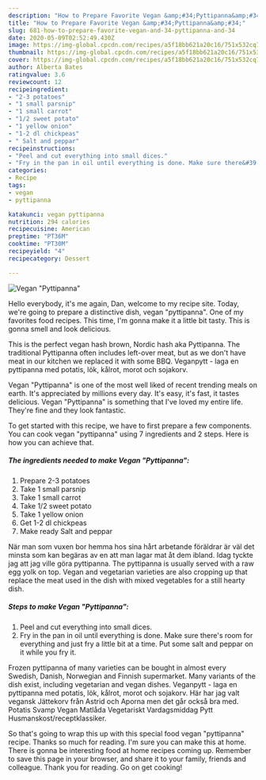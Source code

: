 ```yaml
---
description: "How to Prepare Favorite Vegan &amp;#34;Pyttipanna&amp;#34;"
title: "How to Prepare Favorite Vegan &amp;#34;Pyttipanna&amp;#34;"
slug: 681-how-to-prepare-favorite-vegan-and-34-pyttipanna-and-34
date: 2020-05-09T02:52:49.430Z
image: https://img-global.cpcdn.com/recipes/a5f18bb621a20c16/751x532cq70/vegan-pyttipanna-recipe-main-photo.jpg
thumbnail: https://img-global.cpcdn.com/recipes/a5f18bb621a20c16/751x532cq70/vegan-pyttipanna-recipe-main-photo.jpg
cover: https://img-global.cpcdn.com/recipes/a5f18bb621a20c16/751x532cq70/vegan-pyttipanna-recipe-main-photo.jpg
author: Alberta Bates
ratingvalue: 3.6
reviewcount: 12
recipeingredient:
- "2-3 potatoes"
- "1 small parsnip"
- "1 small carrot"
- "1/2 sweet potato"
- "1 yellow onion"
- "1-2 dl chickpeas"
- " Salt and peppar"
recipeinstructions:
- "Peel and cut everything into small dices."
- "Fry in the pan in oil until everything is done. Make sure there&#39;s room for everything and just fry a little bit at a time. Put some salt and peppar on it while you fry it."
categories:
- Recipe
tags:
- vegan
- pyttipanna

katakunci: vegan pyttipanna 
nutrition: 294 calories
recipecuisine: American
preptime: "PT36M"
cooktime: "PT30M"
recipeyield: "4"
recipecategory: Dessert

---
```



![Vegan &#34;Pyttipanna&#34;](https://img-global.cpcdn.com/recipes/a5f18bb621a20c16/751x532cq70/vegan-pyttipanna-recipe-main-photo.jpg)

Hello everybody, it's me again, Dan, welcome to my recipe site. Today, we're going to prepare a distinctive dish, vegan &#34;pyttipanna&#34;. One of my favorites food recipes. This time, I'm gonna make it a little bit tasty. This is gonna smell and look delicious.

This is the perfect vegan hash brown, Nordic hash aka Pyttipanna. The traditional Pyttipanna often includes left-over meat, but as we don&#39;t have meat in our kitchen we replaced it with some BBQ. Veganpytt - laga en pyttipanna med potatis, lök, kålrot, morot och sojakorv.

Vegan &#34;Pyttipanna&#34; is one of the most well liked of recent trending meals on earth. It's appreciated by millions every day. It's easy, it's fast, it tastes delicious. Vegan &#34;Pyttipanna&#34; is something that I've loved my entire life. They're fine and they look fantastic.


To get started with this recipe, we have to first prepare a few components. You can cook vegan &#34;pyttipanna&#34; using 7 ingredients and 2 steps. Here is how you can achieve that.

<!--inarticleads1-->

##### The ingredients needed to make Vegan &#34;Pyttipanna&#34;:

1. Prepare 2-3 potatoes
1. Take 1 small parsnip
1. Take 1 small carrot
1. Take 1/2 sweet potato
1. Take 1 yellow onion
1. Get 1-2 dl chickpeas
1. Make ready  Salt and peppar


När man som vuxen bor hemma hos sina hårt arbetande föräldrar är väl det minsta som kan begäras av en att man lagar mat åt dem ibland. Idag tyckte jag att jag ville göra pyttipanna. The pyttipanna is usually served with a raw egg yolk on top. Vegan and vegetarian varieties are also cropping up that replace the meat used in the dish with mixed vegetables for a still hearty dish. 

<!--inarticleads2-->

##### Steps to make Vegan &#34;Pyttipanna&#34;:

1. Peel and cut everything into small dices.
1. Fry in the pan in oil until everything is done. Make sure there&#39;s room for everything and just fry a little bit at a time. Put some salt and peppar on it while you fry it.


Frozen pyttipanna of many varieties can be bought in almost every Swedish, Danish, Norwegian and Finnish supermarket. Many variants of the dish exist, including vegetarian and vegan dishes. Veganpytt - laga en pyttipanna med potatis, lök, kålrot, morot och sojakorv. Här har jag valt vegansk Jättekorv från Astrid och Aporna men det går också bra med. Potatis Svamp Vegan Matlåda Vegetariskt Vardagsmiddag Pytt Husmanskost/receptklassiker. 

So that's going to wrap this up with this special food vegan &#34;pyttipanna&#34; recipe. Thanks so much for reading. I'm sure you can make this at home. There is gonna be interesting food at home recipes coming up. Remember to save this page in your browser, and share it to your family, friends and colleague. Thank you for reading. Go on get cooking!
